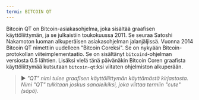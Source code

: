 ```yaml
---
termi: BITCOIN QT
---
```


Bitcoin QT on Bitcoin-asiakasohjelma, joka sisältää graafisen käyttöliittymän, ja se julkaistiin toukokuussa 2011. Se seuraa Satoshi Nakamoton luoman alkuperäisen asiakasohjelman jalanjäljissä. Vuonna 2014 Bitcoin QT nimettiin uudelleen "Bitcoin Coreksi". Se on nykyään Bitcoin-protokollan viiteimplementaatio. Se on sisältänyt `bitcoind`-ohjelman versiosta 0.5 lähtien. Lisäksi vielä tänä päivänäkin Bitcoin Coren graafista käyttöliittymää kutsutaan `bitcoin-qt`:ksi viitaten ohjelmiston alkuperään.

> ► *"QT" nimi tulee graafisen käyttöliittymän käyttämästä kirjastosta. Nimi "QT" tulkitaan joskus sanaleikiksi, joka viittaa termiin "cute" (söpö).*